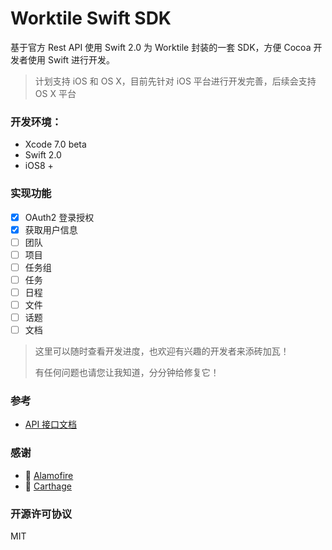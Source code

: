 # Worktile Swift SDK

基于官方 Rest API 使用 Swift 2.0 为 Worktile 封装的一套 SDK，方便 Cocoa 开发者使用 Swift 进行开发。

> 计划支持 iOS 和 OS X，目前先针对 iOS 平台进行开发完善，后续会支持 OS X 平台

### 开发环境：

- Xcode 7.0 beta
- Swift 2.0
- iOS8 +

### 实现功能

- [x] OAuth2 登录授权
- [x] 获取用户信息
- [ ] 团队
- [ ] 项目
- [ ] 任务组
- [ ] 任务
- [ ] 日程
- [ ] 文件
- [ ] 话题
- [ ] 文档

> 这里可以随时查看开发进度，也欢迎有兴趣的开发者来添砖加瓦！
> 
> 有任何问题也请您让我知道，分分钟给修复它！

### 参考

- [API 接口文档](https://open.worktile.com/wiki/)

### 感谢

- 🙏 [Alamofire](https://github.com/Alamofire/Alamofire)
- 🙏 [Carthage](https://github.com/Carthage/Carthage)

### 开源许可协议

MIT